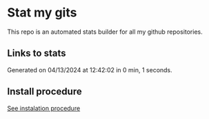 # Stat my gits

This repo is an automated stats builder for all my github repositories.

## Links to stats


Generated on 04/13/2024 at 12:42:02 in 0 min, 1 seconds.

## Install procedure

[See instalation procedure](./src/install.md)
